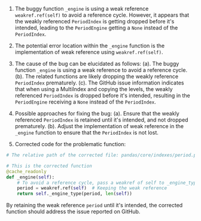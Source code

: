 1. The buggy function `_engine` is using a weak reference `weakref.ref(self)` to avoid a reference cycle. However, it appears that the weakly referenced `PeriodIndex` is getting dropped before it's intended, leading to the `PeriodEngine` getting a `None` instead of the `PeriodIndex`.

2. The potential error location within the `_engine` function is the implementation of weak reference using `weakref.ref(self)`.

3. The cause of the bug can be elucidated as follows:
   (a). The buggy function `_engine` is using a weak reference to avoid a reference cycle.
   (b). The related functions are likely dropping the weakly reference `PeriodIndex` prematurely.
   (c). The GitHub issue information indicates that when using a MultiIndex and copying the levels, the weakly referenced `PeriodIndex` is dropped before it's intended, resulting in the `PeriodEngine` receiving a `None` instead of the `PeriodIndex`.

4. Possible approaches for fixing the bug:
   (a). Ensure that the weakly referenced `PeriodIndex` is retained until it's intended, and not dropped prematurely.
   (b). Adjust the implementation of weak reference in the `_engine` function to ensure that the `PeriodIndex` is not lost.

5. Corrected code for the problematic function:

```python
# The relative path of the corrected file: pandas/core/indexes/period.py

# This is the corrected function
@cache_readonly
def _engine(self):
    # To avoid a reference cycle, pass a weakref of self to _engine_type.
    period = weakref.ref(self)  # Keeping the weak reference
    return self._engine_type(period, len(self))
```

By retaining the weak reference `period` until it's intended, the corrected function should address the issue reported on GitHub.
